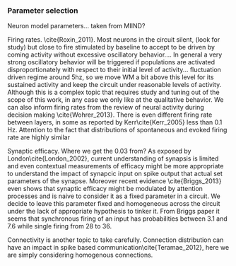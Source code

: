 ### Parameter selection

Neuron model parameters... taken from MIIND?

Firing rates. \cite{Roxin_2011}. Most neurons in the circuit silent, (look for study) but close to fire stimulated by baseline to accept to be driven by coming activity without excessive oscillatory behavior.... In general a very strong oscillatory behavior will be triggered if populations are activated disproportionately with respect to their initial level of activity... fluctuation driven regime around 5hz, so we move WM a bit above this level for its sustained activity and keep the circuit under reasonable levels of activity. Although this is a complex topic that requires study and tuning out of the scope of this work, in any case we only like at the qualitative behavior. We can also inform firing rates from the review of neural activity during decision making \cite{Wohrer_2013}. There is even different firing rate between layers, in some as reported by Kerr\cite{Kerr_2005} less than 0.1 Hz. Attention to the fact that distributions of spontaneous and evoked firing rate are highly similar

Synaptic efficacy. Where we get the 0.03 from? As exposed by London\cite{London_2002}, current understanding of synapsis is limited and even contextual measurements of efficacy might be more appropriate to understand the impact of synapcic input on spike output that actual set parameters of the synapse. Moreover recent evidence \cite{Briggs_2013} even shows that synaptic efficacy might be modulated by attention processes and is naive to consider it as a fixed parameter in a circuit. We decide to leave this parameter fixed and homogeneous across the circuit under the lack of appropriate hypothesis to tinker it. From Briggs paper it seems that synchronous firing of an input has probabilities between 3.1 and 7.6 while single firing from 28 to 36.

Connectivity is another topic to take carefully. Connection distribution can have an impact in spike based communication\cite{Teramae_2012}, here we are simply considering homogenous connections.